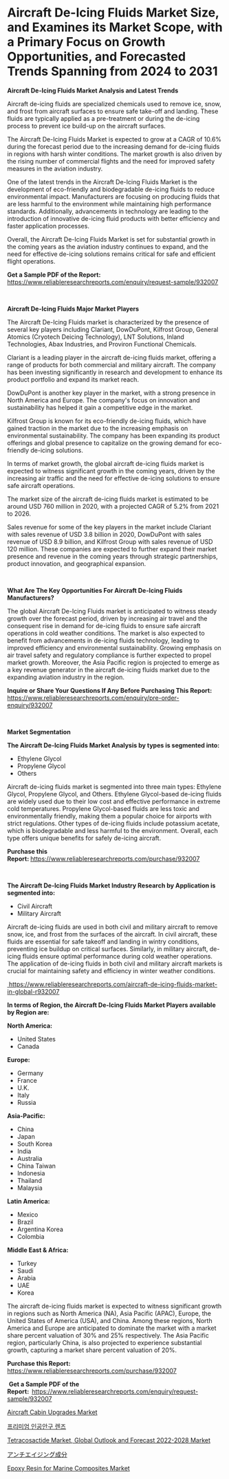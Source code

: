 <p><h1>Aircraft De-Icing Fluids Market Size, and Examines its Market Scope, with a Primary Focus on Growth Opportunities, and Forecasted Trends Spanning from 2024 to 2031</h1></p><p><strong>Aircraft De-Icing Fluids Market Analysis and Latest Trends</strong></p>
<p><p>Aircraft de-icing fluids are specialized chemicals used to remove ice, snow, and frost from aircraft surfaces to ensure safe take-off and landing. These fluids are typically applied as a pre-treatment or during the de-icing process to prevent ice build-up on the aircraft surfaces.</p><p>The Aircraft De-Icing Fluids Market is expected to grow at a CAGR of 10.6% during the forecast period due to the increasing demand for de-icing fluids in regions with harsh winter conditions. The market growth is also driven by the rising number of commercial flights and the need for improved safety measures in the aviation industry.</p><p>One of the latest trends in the Aircraft De-Icing Fluids Market is the development of eco-friendly and biodegradable de-icing fluids to reduce environmental impact. Manufacturers are focusing on producing fluids that are less harmful to the environment while maintaining high performance standards. Additionally, advancements in technology are leading to the introduction of innovative de-icing fluid products with better efficiency and faster application processes.</p><p>Overall, the Aircraft De-Icing Fluids Market is set for substantial growth in the coming years as the aviation industry continues to expand, and the need for effective de-icing solutions remains critical for safe and efficient flight operations.</p></p>
<p><strong>Get a Sample PDF of the Report:&nbsp;</strong> <a href="https://www.reliableresearchreports.com/enquiry/request-sample/932007">https://www.reliableresearchreports.com/enquiry/request-sample/932007</a></p>
<p>&nbsp;</p>
<p><strong>Aircraft De-Icing Fluids Major Market Players</strong></p>
<p><p>The Aircraft De-Icing Fluids market is characterized by the presence of several key players including Clariant, DowDuPont, Kilfrost Group, General Atomics (Cryotech Deicing Technology), LNT Solutions, Inland Technologies, Abax Industries, and Proviron Functional Chemicals.</p><p>Clariant is a leading player in the aircraft de-icing fluids market, offering a range of products for both commercial and military aircraft. The company has been investing significantly in research and development to enhance its product portfolio and expand its market reach.</p><p>DowDuPont is another key player in the market, with a strong presence in North America and Europe. The company's focus on innovation and sustainability has helped it gain a competitive edge in the market.</p><p>Kilfrost Group is known for its eco-friendly de-icing fluids, which have gained traction in the market due to the increasing emphasis on environmental sustainability. The company has been expanding its product offerings and global presence to capitalize on the growing demand for eco-friendly de-icing solutions.</p><p>In terms of market growth, the global aircraft de-icing fluids market is expected to witness significant growth in the coming years, driven by the increasing air traffic and the need for effective de-icing solutions to ensure safe aircraft operations.</p><p>The market size of the aircraft de-icing fluids market is estimated to be around USD 760 million in 2020, with a projected CAGR of 5.2% from 2021 to 2026.</p><p>Sales revenue for some of the key players in the market include Clariant with sales revenue of USD 3.8 billion in 2020, DowDuPont with sales revenue of USD 8.9 billion, and Kilfrost Group with sales revenue of USD 120 million. These companies are expected to further expand their market presence and revenue in the coming years through strategic partnerships, product innovation, and geographical expansion.</p></p>
<p>&nbsp;</p>
<p><strong>What Are The Key Opportunities For Aircraft De-Icing Fluids Manufacturers?</strong></p>
<p><p>The global Aircraft De-Icing Fluids market is anticipated to witness steady growth over the forecast period, driven by increasing air travel and the consequent rise in demand for de-icing fluids to ensure safe aircraft operations in cold weather conditions. The market is also expected to benefit from advancements in de-icing fluids technology, leading to improved efficiency and environmental sustainability. Growing emphasis on air travel safety and regulatory compliance is further expected to propel market growth. Moreover, the Asia Pacific region is projected to emerge as a key revenue generator in the aircraft de-icing fluids market due to the expanding aviation industry in the region.</p></p>
<p><strong>Inquire or Share Your Questions If Any Before Purchasing This Report:</strong> <a href="https://www.reliableresearchreports.com/enquiry/pre-order-enquiry/932007">https://www.reliableresearchreports.com/enquiry/pre-order-enquiry/932007</a></p>
<p>&nbsp;</p>
<p><strong>Market Segmentation</strong></p>
<p><strong>The Aircraft De-Icing Fluids Market Analysis by types is segmented into:</strong></p>
<p><ul><li>Ethylene Glycol</li><li>Propylene Glycol</li><li>Others</li></ul></p>
<p><p>Aircraft de-icing fluids market is segmented into three main types: Ethylene Glycol, Propylene Glycol, and Others. Ethylene Glycol-based de-icing fluids are widely used due to their low cost and effective performance in extreme cold temperatures. Propylene Glycol-based fluids are less toxic and environmentally friendly, making them a popular choice for airports with strict regulations. Other types of de-icing fluids include potassium acetate, which is biodegradable and less harmful to the environment. Overall, each type offers unique benefits for safely de-icing aircraft.</p></p>
<p><strong>Purchase this Report:&nbsp;</strong><a href="https://www.reliableresearchreports.com/purchase/932007">https://www.reliableresearchreports.com/purchase/932007</a></p>
<p>&nbsp;</p>
<p><strong>The Aircraft De-Icing Fluids Market Industry Research by Application is segmented into:</strong></p>
<p><ul><li>Civil Aircraft</li><li>Military Aircraft</li></ul></p>
<p><p>Aircraft de-icing fluids are used in both civil and military aircraft to remove snow, ice, and frost from the surfaces of the aircraft. In civil aircraft, these fluids are essential for safe takeoff and landing in wintry conditions, preventing ice buildup on critical surfaces. Similarly, in military aircraft, de-icing fluids ensure optimal performance during cold weather operations. The application of de-icing fluids in both civil and military aircraft markets is crucial for maintaining safety and efficiency in winter weather conditions.</p></p>
<p><a href="https://www.reliableresearchreports.com/aircraft-de-icing-fluids-market-in-global-r932007">&nbsp;https://www.reliableresearchreports.com/aircraft-de-icing-fluids-market-in-global-r932007</a></p>
<p><strong>In terms of Region, the Aircraft De-Icing Fluids Market Players available by Region are:</strong></p>
<p>
    <p> <strong> North America: </strong>
        <ul>
            <li>United States</li>
            <li>Canada</li>
        </ul>
        </p> 
    <p> <strong> Europe: </strong>
        <ul>
            <li>Germany</li>
            <li>France</li>
            <li>U.K.</li>
            <li>Italy</li>
            <li>Russia</li>
        </ul>
        </p> 
    <p> <strong> Asia-Pacific: </strong>
        <ul>
            <li>China</li>
            <li>Japan</li>
            <li>South Korea</li>
            <li>India</li>
            <li>Australia</li>
            <li>China Taiwan</li>
            <li>Indonesia</li>
            <li>Thailand</li>
            <li>Malaysia</li>
        </ul>
        </p> 
    <p> <strong> Latin America: </strong>
        <ul>
            <li>Mexico</li>
            <li>Brazil</li>
            <li>Argentina Korea</li>
            <li>Colombia</li>
        </ul>
        </p> 
    <p> <strong> Middle East & Africa: </strong>
        <ul>
            <li>Turkey</li>
            <li>Saudi</li>
            <li>Arabia</li>
            <li>UAE</li>
            <li>Korea</li>
        </ul>
    </p>
    </p>
<p><p>The aircraft de-icing fluids market is expected to witness significant growth in regions such as North America (NA), Asia Pacific (APAC), Europe, the United States of America (USA), and China. Among these regions, North America and Europe are anticipated to dominate the market with a market share percent valuation of 30% and 25% respectively. The Asia Pacific region, particularly China, is also projected to experience substantial growth, capturing a market share percent valuation of 20%.</p></p>
<p><strong>Purchase this Report: </strong><a href="https://www.reliableresearchreports.com/purchase/932007">https://www.reliableresearchreports.com/purchase/932007</a></p>
<p>&nbsp;<strong>Get a Sample PDF of the Report:&nbsp;&nbsp;</strong><a href="https://www.reliableresearchreports.com/enquiry/request-sample/932007">https://www.reliableresearchreports.com/enquiry/request-sample/932007</a></p>
<p><strong></strong></p>
<p><p><a href="https://github.com/elizabethdagraca/Market-Research-Report-List-4/blob/main/aircraft-cabin-upgrades-market.md">Aircraft Cabin Upgrades Market</a></p><p><a href="https://medium.com/@wallacecumfgmings567556/%ED%94%84%EB%A6%AC%EB%AF%B8%EC%97%84-%EC%95%88%EC%99%80-%EB%A0%8C%EC%A6%88-%EC%8B%9C%EC%9E%A5-%EA%B7%9C%EB%AA%A8%EB%8A%94-%EC%97%B0%ED%8F%89%EA%B7%A0-%EC%84%B1%EC%9E%A5%EB%A5%A0-13-2-%EB%A1%9C-%EC%A6%9D%EA%B0%80%ED%95%98%EA%B3%A0-%EC%9E%88%EC%9C%BC%EB%A9%B0-%EC%9D%B4-%EB%B3%B4%EA%B3%A0%EC%84%9C%EB%8A%94-%EC%9C%A0%ED%98%95-%EC%9D%91%EC%9A%A9-%ED%94%84%EB%A1%9C%EA%B7%B8%EB%9E%A8-%EC%84%B1%EC%9E%A5-%EB%B0%8F-2024-2031%EB%85%84%EA%B9%8C%EC%A7%80%EC%9D%98-%EC%98%88%EC%B8%A1-%EB%B6%84%EC%84%9D%EC%9D%84-%EB%8B%A4%EB%A3%B9%EB%8B%88%EB%8B%A4-0a60b07145a8">프리미엄 인공안구 렌즈</a></p><p><a href="https://issuu.com/reportprime-2/docs/tetracosactide-market-global-outloo_562a843ccac663">Tetracosactide Market, Global Outlook and Forecast 2022-2028 Market</a></p><p><a href="https://medium.com/@lavonnedefsmc/%E8%8B%A5%E8%BF%94%E3%82%8A%E6%88%90%E5%88%86%E5%B8%82%E5%A0%B4%E3%81%AE%E9%9D%A9%E5%91%BD-2024%E5%B9%B4-2031%E5%B9%B4-%E6%AC%A1%E3%81%AE10%E5%B9%B4%E3%82%92%E5%BD%A2%E4%BD%9C%E3%82%8B%E5%B8%82%E5%A0%B4%E3%83%88%E3%83%AC%E3%83%B3%E3%83%89-ffc6d91fe7f7">アンチエイジング成分</a></p><p><a href="https://github.com/santosh758595/Market-Research-Report-List-6/blob/main/epoxy-resin-for-marine-composites-market.md">Epoxy Resin for Marine Composites Market</a></p></p>